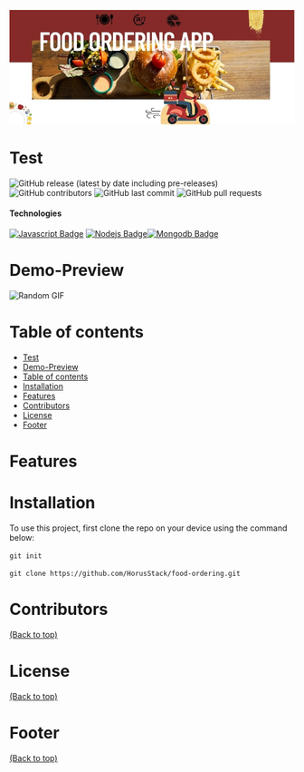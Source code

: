 <!-- Add banner here -->
![Banner](https://github.com/codefromrvk/Story2/blob/master/Ban.jpg)

# Test

<!-- Add buttons here -->
![GitHub release (latest by date including pre-releases)](https://img.shields.io/github/v/release/codefromrvk/Story2?include_prereleases)
![GitHub contributors](https://img.shields.io/github/contributors/codefromrvk/Story2)
![GitHub last commit](https://img.shields.io/github/last-commit/codefromrvk/Story2)
![GitHub pull requests](https://img.shields.io/github/issues-pr/codefromrvk/Story2)

<!-- Describe your project in brief -->

####  Technologies
 [![Javascript Badge](https://img.shields.io/badge/-Javascript-F0DB4F?style=for-the-badge&labelColor=black&logo=javascript&logoColor=F0DB4F)](#) [![Nodejs Badge](https://img.shields.io/badge/-Nodejs-3C873A?style=for-the-badge&labelColor=black&logo=node.js&logoColor=3C873A)](#)[![Mongodb Badge](https://img.shields.io/badge/MongoDB-%234ea94b.svg?&style=for-the-badge&logo=mongodb&logoColor=white)](#)

# Demo-Preview
<!-- Add a demo for your project -->

![Random GIF](https://media.giphy.com/media/ZVik7pBtu9dNS/giphy.gif)


# Table of contents

- [Test](#test)
- [Demo-Preview](#demo-preview)
- [Table of contents](#table-of-contents)
- [Installation](#installation)
- [Features](#features)
- [Contributors](#contributors)
- [License](#license)
- [Footer](#footer)

# Features 



# Installation

To use this project, first clone the repo on your device using the command below:

```git init```

```git clone https://github.com/HorusStack/food-ordering.git```

# Contributors

[(Back to top)](#table-of-contents)

# License 
[(Back to top)](#table-of-contents)

# Footer
[(Back to top)](#table-of-contents)

